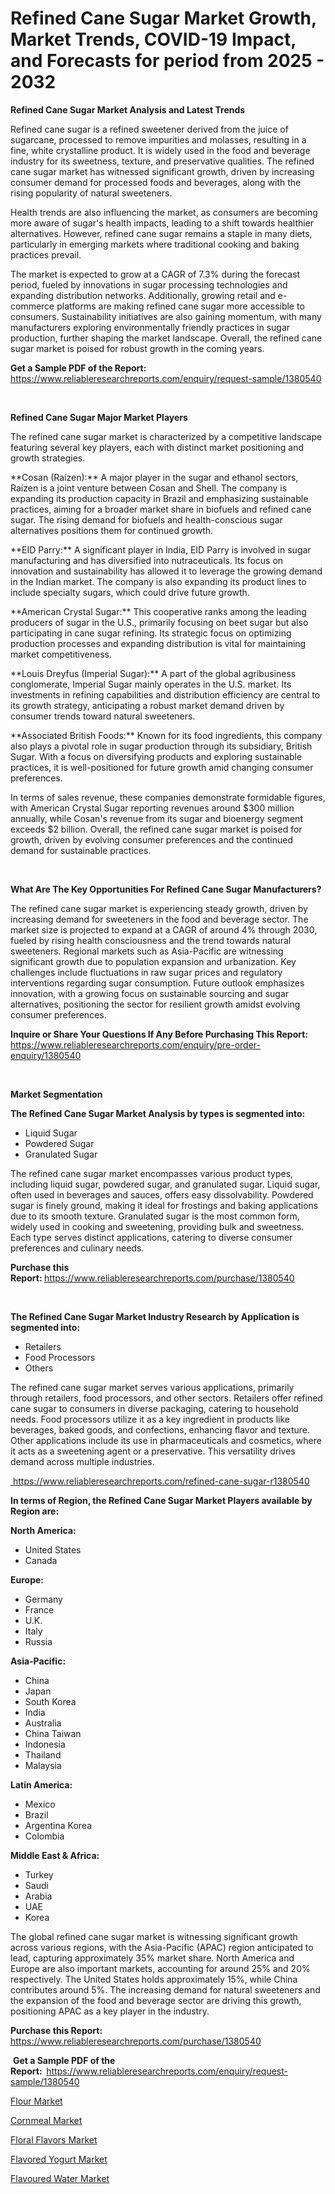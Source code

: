 <p><h1>Refined Cane Sugar Market Growth, Market Trends, COVID-19 Impact, and Forecasts for period from 2025 - 2032</h1></p><p><strong>Refined Cane Sugar Market Analysis and Latest Trends</strong></p>
<p><p>Refined cane sugar is a refined sweetener derived from the juice of sugarcane, processed to remove impurities and molasses, resulting in a fine, white crystalline product. It is widely used in the food and beverage industry for its sweetness, texture, and preservative qualities. The refined cane sugar market has witnessed significant growth, driven by increasing consumer demand for processed foods and beverages, along with the rising popularity of natural sweeteners. </p><p>Health trends are also influencing the market, as consumers are becoming more aware of sugar's health impacts, leading to a shift towards healthier alternatives. However, refined cane sugar remains a staple in many diets, particularly in emerging markets where traditional cooking and baking practices prevail. </p><p>The market is expected to grow at a CAGR of 7.3% during the forecast period, fueled by innovations in sugar processing technologies and expanding distribution networks. Additionally, growing retail and e-commerce platforms are making refined cane sugar more accessible to consumers. Sustainability initiatives are also gaining momentum, with many manufacturers exploring environmentally friendly practices in sugar production, further shaping the market landscape. Overall, the refined cane sugar market is poised for robust growth in the coming years.</p></p>
<p><strong>Get a Sample PDF of the Report:&nbsp;</strong> <a href="https://www.reliableresearchreports.com/enquiry/request-sample/1380540?utm_campaign=83&utm_medium=2&utm_source=Github&utm_content=ia&utm_term=07042025&utm_id=refined-cane-sugar">https://www.reliableresearchreports.com/enquiry/request-sample/1380540</a></p>
<p>&nbsp;</p>
<p><strong>Refined Cane Sugar Major Market Players</strong></p>
<p><p>The refined cane sugar market is characterized by a competitive landscape featuring several key players, each with distinct market positioning and growth strategies.</p><p>**Cosan (Raízen):** A major player in the sugar and ethanol sectors, Raízen is a joint venture between Cosan and Shell. The company is expanding its production capacity in Brazil and emphasizing sustainable practices, aiming for a broader market share in biofuels and refined cane sugar. The rising demand for biofuels and health-conscious sugar alternatives positions them for continued growth.</p><p>**EID Parry:** A significant player in India, EID Parry is involved in sugar manufacturing and has diversified into nutraceuticals. Its focus on innovation and sustainability has allowed it to leverage the growing demand in the Indian market. The company is also expanding its product lines to include specialty sugars, which could drive future growth.</p><p>**American Crystal Sugar:** This cooperative ranks among the leading producers of sugar in the U.S., primarily focusing on beet sugar but also participating in cane sugar refining. Its strategic focus on optimizing production processes and expanding distribution is vital for maintaining market competitiveness.</p><p>**Louis Dreyfus (Imperial Sugar):** A part of the global agribusiness conglomerate, Imperial Sugar mainly operates in the U.S. market. Its investments in refining capabilities and distribution efficiency are central to its growth strategy, anticipating a robust market demand driven by consumer trends toward natural sweeteners.</p><p>**Associated British Foods:** Known for its food ingredients, this company also plays a pivotal role in sugar production through its subsidiary, British Sugar. With a focus on diversifying products and exploring sustainable practices, it is well-positioned for future growth amid changing consumer preferences.</p><p>In terms of sales revenue, these companies demonstrate formidable figures, with American Crystal Sugar reporting revenues around $300 million annually, while Cosan's revenue from its sugar and bioenergy segment exceeds $2 billion. Overall, the refined cane sugar market is poised for growth, driven by evolving consumer preferences and the continued demand for sustainable practices.</p></p>
<p>&nbsp;</p>
<p><strong>What Are The Key Opportunities For Refined Cane Sugar Manufacturers?</strong></p>
<p><p>The refined cane sugar market is experiencing steady growth, driven by increasing demand for sweeteners in the food and beverage sector. The market size is projected to expand at a CAGR of around 4% through 2030, fueled by rising health consciousness and the trend towards natural sweeteners. Regional markets such as Asia-Pacific are witnessing significant growth due to population expansion and urbanization. Key challenges include fluctuations in raw sugar prices and regulatory interventions regarding sugar consumption. Future outlook emphasizes innovation, with a growing focus on sustainable sourcing and sugar alternatives, positioning the sector for resilient growth amidst evolving consumer preferences.</p></p>
<p><strong>Inquire or Share Your Questions If Any Before Purchasing This Report:</strong> <a href="https://www.reliableresearchreports.com/enquiry/pre-order-enquiry/1380540?utm_campaign=83&utm_medium=2&utm_source=Github&utm_content=ia&utm_term=07042025&utm_id=refined-cane-sugar">https://www.reliableresearchreports.com/enquiry/pre-order-enquiry/1380540</a></p>
<p>&nbsp;</p>
<p><strong>Market Segmentation</strong></p>
<p><strong>The Refined Cane Sugar Market Analysis by types is segmented into:</strong></p>
<p><ul><li>Liquid Sugar</li><li>Powdered Sugar</li><li>Granulated Sugar</li></ul></p>
<p><p>The refined cane sugar market encompasses various product types, including liquid sugar, powdered sugar, and granulated sugar. Liquid sugar, often used in beverages and sauces, offers easy dissolvability. Powdered sugar is finely ground, making it ideal for frostings and baking applications due to its smooth texture. Granulated sugar is the most common form, widely used in cooking and sweetening, providing bulk and sweetness. Each type serves distinct applications, catering to diverse consumer preferences and culinary needs.</p></p>
<p><strong>Purchase this Report:&nbsp;</strong><a href="https://www.reliableresearchreports.com/purchase/1380540?utm_campaign=83&utm_medium=2&utm_source=Github&utm_content=ia&utm_term=07042025&utm_id=refined-cane-sugar">https://www.reliableresearchreports.com/purchase/1380540</a></p>
<p>&nbsp;</p>
<p><strong>The Refined Cane Sugar Market Industry Research by Application is segmented into:</strong></p>
<p><ul><li>Retailers</li><li>Food Processors</li><li>Others</li></ul></p>
<p><p>The refined cane sugar market serves various applications, primarily through retailers, food processors, and other sectors. Retailers offer refined cane sugar to consumers in diverse packaging, catering to household needs. Food processors utilize it as a key ingredient in products like beverages, baked goods, and confections, enhancing flavor and texture. Other applications include its use in pharmaceuticals and cosmetics, where it acts as a sweetening agent or a preservative. This versatility drives demand across multiple industries.</p></p>
<p><a href="https://www.reliableresearchreports.com/refined-cane-sugar-r1380540?utm_campaign=83&utm_medium=2&utm_source=Github&utm_content=ia&utm_term=07042025&utm_id=refined-cane-sugar">&nbsp;https://www.reliableresearchreports.com/refined-cane-sugar-r1380540</a></p>
<p><strong>In terms of Region, the Refined Cane Sugar Market Players available by Region are:</strong></p>
<p>
    <p> <strong> North America: </strong>
        <ul>
            <li>United States</li>
            <li>Canada</li>
        </ul>
        </p> 
    <p> <strong> Europe: </strong>
        <ul>
            <li>Germany</li>
            <li>France</li>
            <li>U.K.</li>
            <li>Italy</li>
            <li>Russia</li>
        </ul>
        </p> 
    <p> <strong> Asia-Pacific: </strong>
        <ul>
            <li>China</li>
            <li>Japan</li>
            <li>South Korea</li>
            <li>India</li>
            <li>Australia</li>
            <li>China Taiwan</li>
            <li>Indonesia</li>
            <li>Thailand</li>
            <li>Malaysia</li>
        </ul>
        </p> 
    <p> <strong> Latin America: </strong>
        <ul>
            <li>Mexico</li>
            <li>Brazil</li>
            <li>Argentina Korea</li>
            <li>Colombia</li>
        </ul>
        </p> 
    <p> <strong> Middle East & Africa: </strong>
        <ul>
            <li>Turkey</li>
            <li>Saudi</li>
            <li>Arabia</li>
            <li>UAE</li>
            <li>Korea</li>
        </ul>
    </p>
    </p>
<p><p>The global refined cane sugar market is witnessing significant growth across various regions, with the Asia-Pacific (APAC) region anticipated to lead, capturing approximately 35% market share. North America and Europe are also important markets, accounting for around 25% and 20% respectively. The United States holds approximately 15%, while China contributes around 5%. The increasing demand for natural sweeteners and the expansion of the food and beverage sector are driving this growth, positioning APAC as a key player in the industry.</p></p>
<p><strong>Purchase this Report: </strong><a href="https://www.reliableresearchreports.com/purchase/1380540?utm_campaign=83&utm_medium=2&utm_source=Github&utm_content=ia&utm_term=07042025&utm_id=refined-cane-sugar">https://www.reliableresearchreports.com/purchase/1380540</a></p>
<p>&nbsp;<strong>Get a Sample PDF of the Report:&nbsp;&nbsp;</strong><a href="https://www.reliableresearchreports.com/enquiry/request-sample/1380540?utm_campaign=83&utm_medium=2&utm_source=Github&utm_content=ia&utm_term=07042025&utm_id=refined-cane-sugar">https://www.reliableresearchreports.com/enquiry/request-sample/1380540</a></p>
<p><strong></strong></p>
<p><p><a href="https://github.com/elroddrewspm/Market-Research-Report-List-1/blob/main/flour-market.md?utm_campaign=83&utm_medium=2&utm_source=Github&utm_content=ia&utm_term=07042025&utm_id=refined-cane-sugar">Flour Market</a></p><p><a href="https://github.com/abidomamen/Market-Research-Report-List-1/blob/main/cornmeal-market.md?utm_campaign=83&utm_medium=2&utm_source=Github&utm_content=ia&utm_term=07042025&utm_id=refined-cane-sugar">Cornmeal Market</a></p><p><a href="https://github.com/baheraennika/Market-Research-Report-List-1/blob/main/floral-flavors-market.md?utm_campaign=83&utm_medium=2&utm_source=Github&utm_content=ia&utm_term=07042025&utm_id=refined-cane-sugar">Floral Flavors Market</a></p><p><a href="https://github.com/adelanwkadua/Market-Research-Report-List-1/blob/main/flavored-yogurt-market.md?utm_campaign=83&utm_medium=2&utm_source=Github&utm_content=ia&utm_term=07042025&utm_id=refined-cane-sugar">Flavored Yogurt Market</a></p><p><a href="https://github.com/mokeleveisel/Market-Research-Report-List-1/blob/main/flavoured-water-market.md?utm_campaign=83&utm_medium=2&utm_source=Github&utm_content=ia&utm_term=07042025&utm_id=refined-cane-sugar">Flavoured Water Market</a></p></p>